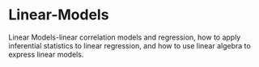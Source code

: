 # Linear-Models
Linear Models-linear correlation models and regression, how to apply inferential statistics to linear regression, and how to use linear algebra to express linear models.
